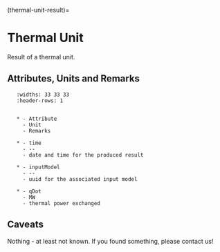 (thermal-unit-result)=

# Thermal Unit

Result of a thermal unit.

## Attributes, Units and Remarks

```{list-table}
   :widths: 33 33 33
   :header-rows: 1


   * - Attribute
     - Unit
     - Remarks

   * - time
     - --
     - date and time for the produced result

   * - inputModel
     - --
     - uuid for the associated input model

   * - qDot
     - MW
     - thermal power exchanged

```

## Caveats

Nothing - at least not known.
If you found something, please contact us!
